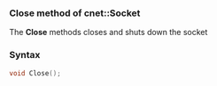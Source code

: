 ### Close method of cnet::Socket

The **Close** methods closes and shuts down the socket

### Syntax
```C++
void Close();
```